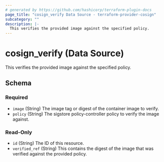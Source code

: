 ```yaml
---
# generated by https://github.com/hashicorp/terraform-plugin-docs
page_title: "cosign_verify Data Source - terraform-provider-cosign"
subcategory: ""
description: |-
  This verifies the provided image against the specified policy.
---
```


# cosign_verify (Data Source)

This verifies the provided image against the specified policy.



<!-- schema generated by tfplugindocs -->
## Schema

### Required

- `image` (String) The image tag or digest of the container image to verify.
- `policy` (String) The sigstore policy-controller policy to verify the image against.

### Read-Only

- `id` (String) The ID of this resource.
- `verified_ref` (String) This contains the digest of the image that was verified against the provided policy.


